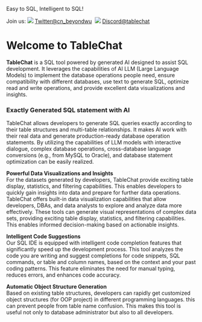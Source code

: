 
Easy to SQL, Intelligent to SQL! &nbsp; 

Join us:&nbsp;<img src="https://user-images.githubusercontent.com/4312068/282979400-f29cb9f4-9779-41e0-b082-100edfe1e891.png">&nbsp;[Twitter@cn_beyondwu](https://twitter.com/cn_beyondwu)  &nbsp;<img src="https://user-images.githubusercontent.com/4312068/283023545-113ecfec-4c65-4c32-9a07-e816cf062207.png">&nbsp;[Discord@tablechat](https://discord.gg/fB6RG45a) 
<br>

# Welcome to TableChat
**TableChat** is a SQL tool powered by generated  AI designed to assist SQL development. It leverages the capabilities of AI  LLM (Large Language Models) to implement the database operations people need, ensure compatibility with different databases,  use text to generate SQL, optimize read and write operations, and provide excellent data visualizations and insights.

### Exactly Generated SQL statement  with AI
TableChat  allows developers to generate SQL queries exactly according to their table structures and multi-table relationships. It makes AI work with their real data and generate production-ready database operation statements. By utilizing the capabilities of LLM models with interactive dialogue,  complex database operations, cross-database language conversions (e.g., from MySQL to Oracle), and database statement optimization can be easily realized.

**Powerful Data Visualizations and Insights**
<br>
For the datasets generated by developers, TableChat provide exciting table display, statistics, and filtering capabilities. This enables developers to quickly gain insights into data and prepare for further data operations.
TableChat offers built-in data visualization capabilities that allow developers, DBAs, and data analysts to explore and analyze data more effectively. These tools can generate visual representations of complex data sets,  providing exciting table display, statistics, and filtering capabilities. This enables informed decision-making based on actionable insights.

**Intelligent Code Suggestions**
<br>
Our SQL IDE is equipped with intelligent code completion features that significantly speed up the development process. This tool analyzes the code you are writing and suggest completions for code snippets, SQL commands, or table and column names, based on the context and your past coding patterns. This feature eliminates the need for manual typing, reduces errors, and enhances code accuracy.

**Automatic Object Structure Generation**
<br>
Based on existing table structures, developers can rapidly get customized object structures (for OOP project) in different programming languages. this can prevent people from table name confusion. This makes this tool is useful not only to database administrator but also to all developers.
